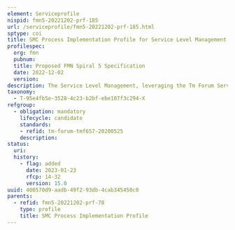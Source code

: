 ```yaml
---
element: Serviceprofile
nispid: fmn5-20221202-prf-185
url: /serviceprofile/fmn5-20221202-prf-185.html
sptype: coi
title: SMC Process Implementation Profile for Service Level Management
profilespec:
  org: fmn
  pubnum: 
  title: Proposed FMN Spiral 5 Specification
  date: 2022-12-02
  version: 
description: The Service Level Management, leveraging the Tm Forum Service Quality Management API, enables the exchange of federated Service Level definitions and objectives between Mission Network Participants.
taxonomy:
  - T-95e4fb5e-3528-4c23-b2bf-ebe107f3c294-X
refgroup:
  - obligation: mandatory
    lifecycle: candidate
    standards: 
    - refid: tm-forum-tmf657-20200525
    description: 
status:
  uri: 
  history: 
    - flag: added
      date: 2023-01-23
      rfcp: 14-32
      version: 15.0
uuid: 400570d9-aadb-49f2-93db-4cab345450c0
parents:
  - refid: fmn5-20221202-prf-78
    type: profile
    title: SMC Process Implementation Profile
---
```

